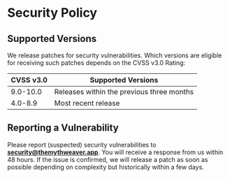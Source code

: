 # Security Policy

## Supported Versions

We release patches for security vulnerabilities. Which versions are eligible for
receiving such patches depends on the CVSS v3.0 Rating:

| CVSS v3.0 | Supported Versions                        |
| --------- | ----------------------------------------- |
| 9.0-10.0  | Releases within the previous three months |
| 4.0-8.9   | Most recent release                       |

## Reporting a Vulnerability

Please report (suspected) security vulnerabilities to
**[security@themythweaver.app](mailto:security@themythweaver.app)**. You will receive a response from
us within 48 hours. If the issue is confirmed, we will release a patch as soon
as possible depending on complexity but historically within a few days.
